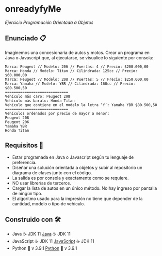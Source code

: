 # onreadyfyMe

_Ejercicio Programación Orientada a Objetos_

## Enunciado 📋

Imaginemos una concesionaria de autos y motos.
Crear un programa en Java o Javascript que, al ejecutarse, se visualice lo siguiente por consola:

    Marca: Peugeot // Modelo: 206 // Puertas: 4 // Precio: $200.000,00
    Marca: Honda // Modelo: Titan // Cilindrada: 125cc // Precio: $60.000,00
    Marca: Peugeot // Modelo: 208 // Puertas: 5 // Precio: $250.000,00
    Marca: Yamaha // Modelo: YBR // Cilindrada: 160cc // Precio: $80.500,50
    =============================
    Vehículo más caro: Peugeot 208
    Vehículo más barato: Honda Titan
    Vehículo que contiene en el modelo la letra ‘Y’: Yamaha YBR $80.500,50
    =============================
    Vehículos ordenados por precio de mayor a menor:
    Peugeot 208
    Peugeot 206
    Yamaha YBR
    Honda Titan

## Requisitos 📖

- Estar programada en Java o Javascript según tu lenguaje de preferencia.
- Diseñar una solución orientada a objetos y subir al repositorio un diagrama de clases junto con el código.
- La salida es por consola y exactamente como se requiere.
- NO usar librerías de terceros.
- Cargar la lista de autos en un único método. No hay ingreso por pantalla de ningún tipo.
- El algoritmo usado para la impresión no tiene que depender de la cantidad, modelo o tipo de vehículo.

## Construido con 🛠️

- Java ☕   JDK 11         [Java](http://www.dropwizard.io/1.0.2/docs/)        ☕   JDK 11
- JavaScript ☕   JDK 11   [JavaScript](http://www.dropwizard.io/1.0.2/docs/)  ☕   JDK 11
- Python 🐍 v 3.9.1        [Python](http://www.dropwizard.io/1.0.2/docs/)      🐍 v 3.9.1
